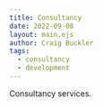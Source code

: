 ```yaml
---
title: Consultancy
date: 2022-09-08
layout: main.ejs
author: Craig Buckler
tags:
  - consultancy
  - development
---
```


Consultancy services.
